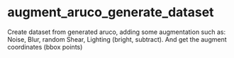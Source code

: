 # augment_aruco_generate_dataset
Create dataset from generated aruco, adding some augmentation such as: Noise, Blur, random Shear, Lighting (bright, subtract). And get the augment coordinates (bbox points)
